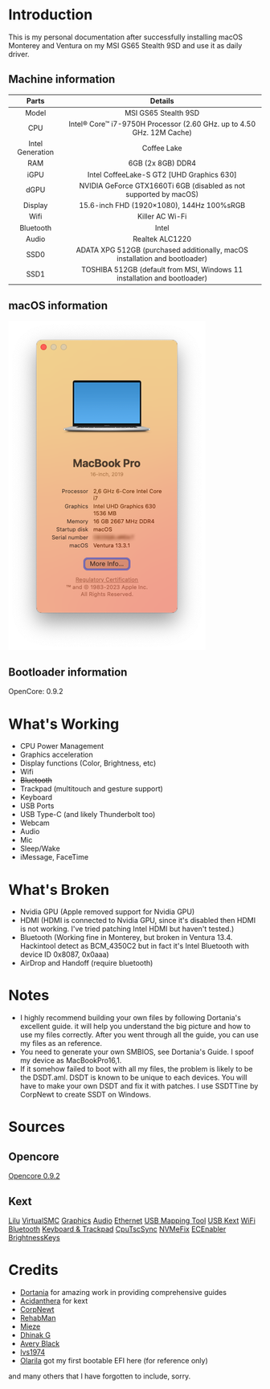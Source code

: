 # Introduction
This is my personal documentation after successfully installing macOS Monterey and Ventura on my MSI GS65 Stealth 9SD and use it as daily driver.

## Machine information
|Parts|Details
|:---:|:---:|
Model | MSI GS65 Stealth 9SD
CPU | Intel® Core™ i7-9750H Processor (2.60 GHz. up to 4.50 GHz. 12M Cache)
Intel Generation | Coffee Lake
RAM | 6GB (2x 8GB) DDR4
iGPU | Intel CoffeeLake-S GT2 [UHD Graphics 630]
dGPU | NVIDIA GeForce GTX1660Ti 6GB (disabled as not supported by macOS)
Display | 15.6-inch FHD (1920×1080), 144Hz 100%sRGB
Wifi | Killer AC Wi-Fi
Bluetooth | Intel
Audio | Realtek ALC1220
SSD0 | ADATA XPG 512GB (purchased additionally, macOS installation and bootloader)
SSD1 | TOSHIBA 512GB (default from MSI, Windows 11 installation and bootloader)

## macOS information
![img](about.png)

## Bootloader information
OpenCore: 0.9.2

# What's Working
* CPU Power Management
* Graphics acceleration
* Display functions (Color, Brightness, etc)
* Wifi
* ~~Bluetooth~~
* Trackpad (multitouch and gesture support)
* Keyboard
* USB Ports
* USB Type-C (and likely Thunderbolt too)
* Webcam
* Audio
* Mic
* Sleep/Wake
* iMessage, FaceTime

# What's Broken
* Nvidia GPU (Apple removed support for Nvidia GPU)
* HDMI (HDMI is connected to Nvidia GPU, since it's disabled then HDMI is not working. I've tried patching Intel HDMI but haven't tested.)
* Bluetooth (Working fine in Monterey, but broken in Ventura 13.4. Hackintool detect as BCM_4350C2 but in fact it's Intel Bluetooth with device ID 0x8087, 0x0aaa)
* AirDrop and Handoff (require bluetooth)

# Notes
* I highly recommend building your own files by following Dortania's excellent guide. it will help you understand the big picture and how to use my files correctly. After you went through all the guide, you can use my files as an reference. 
* You need to generate your own SMBIOS, see Dortania's Guide. I spoof my device as MacBookPro16,1.
* If it somehow failed to boot with all my files, the problem is likely to be the DSDT.aml. DSDT is known to be unique to each devices. You will have to make your own DSDT and fix it with patches. I use SSDTTine by CorpNewt to create SSDT on Windows.

# Sources
## Opencore
[Opencore 0.9.2](https://github.com/acidanthera/OpenCorePkg)
## Kext
[Lilu](https://github.com/acidanthera/Lilu)
[VirtualSMC](https://github.com/acidanthera/VirtualSMC)
[Graphics](https://github.com/acidanthera/WhateverGreen)
[Audio](https://github.com/acidanthera/AppleALC)
[Ethernet](https://github.com/Mieze/AtherosE2200Ethernet)
[USB Mapping Tool](https://github.com/USBToolBox/tool)
[USB Kext](https://github.com/USBToolBox/kext)
[WiFi](https://github.com/OpenIntelWireless/itlwm)
[Bluetooth](https://github.com/OpenIntelWireless/IntelBluetoothFirmware)
[Keyboard & Trackpad](https://github.com/acidanthera/VoodooPS2)
[CpuTscSync](https://github.com/lvs1974/CpuTscSync)
[NVMeFix](https://github.com/acidanthera/NVMeFix)
[ECEnabler](https://github.com/1Revenger1/ECEnabler)
[BrightnessKeys](https://github.com/acidanthera/BrightnessKeys)

# Credits
- [Dortania](https://dortania.github.io/OpenCore-Install-Guide) for amazing work in providing comprehensive guides
- [Acidanthera](https://github.com/acidanthera) for kext
- [CorpNewt](https://github.com/corpnewt)
- [RehabMan](https://github.com/RehabMan)
- [Mieze](https://github.com/Mieze)
- [Dhinak G](https://github.com/dhinakg)
- [Avery Black](https://github.com/1Revenger1)
- [lvs1974](https://github.com/lvs1974)
- [Olarila](https://www.olarila.com/) got my first bootable EFI here (for reference only)

and many others that I have forgotten to include, sorry.
